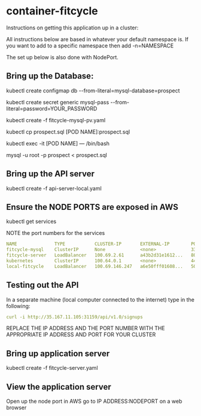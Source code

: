 # container-fitcycle

Instructions on getting this application up in a cluster:

All instructions below are based in whatever your default namespace is. If you want to add to a specific namespace then add -n=NAMESPACE

The set up below is also done with NodePort. 

## Bring up the Database:

kubectl create configmap db --from-literal=mysql-database=prospect

kubectl create secret generic mysql-pass --from-literal=password=YOUR_PASSWORD

kubectl create -f fitcycle-mysql-pv.yaml

kubectl cp prospect.sql [POD NAME]:prospect.sql

kubectl exec -it [POD NAME] — /bin/bash

mysql -u root -p prospect < prospect.sql

## Bring up the API server

kubectl create -f api-server-local.yaml

## Ensure the NODE PORTS are exposed in AWS

kubectl get services

NOTE the port numbers for the services

```yaml
NAME              TYPE           CLUSTER-IP       EXTERNAL-IP        PORT(S)          AGE
fitcycle-mysql    ClusterIP      None             <none>             3306/TCP         20d
fitcycle-server   LoadBalancer   100.69.2.61      a43b2d31e1612...   8000:31553/TCP   7d
kubernetes        ClusterIP      100.64.0.1       <none>             443/TCP          80d
local-fitcycle    LoadBalancer   100.69.146.247   a6e50fff01608...   5000:31159/TCP   7d
```

## Testing out the API

In a separate machine (local computer connected to the internet) type in the following:

```yaml
curl -i http://35.167.11.105:31159/api/v1.0/signups
```

REPLACE THE IP ADDRESS AND THE PORT NUMBER WITH THE APPROPRIATE IP ADDRESS AND PORT FOR YOUR CLUSTER 

## Bring up application server

kubectl create -f fitcycle-server.yaml

## View the application server

Open up the node port in AWS
go to IP ADDRESS:NODEPORT on a web browser


